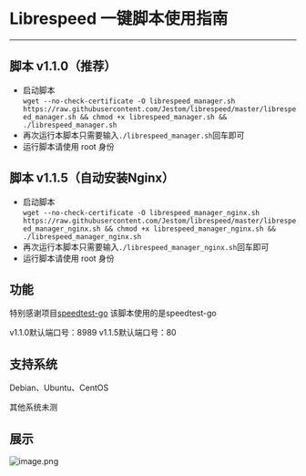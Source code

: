 # Librespeed 一键脚本使用指南
***
## 脚本 v1.1.0（推荐）

* 启动脚本  
  `wget --no-check-certificate -O librespeed_manager.sh https://raw.githubusercontent.com/Jestom/librespeed/master/librespeed_manager.sh && chmod +x librespeed_manager.sh && ./librespeed_manager.sh`  
* 再次运行本脚本只需要输入`./librespeed_manager.sh`回车即可
* 运行脚本请使用 root 身份

## 脚本 v1.1.5（自动安装Nginx）

* 启动脚本  
  `wget --no-check-certificate -O librespeed_manager_nginx.sh https://raw.githubusercontent.com/Jestom/librespeed/master/librespeed_manager_nginx.sh && chmod +x librespeed_manager_nginx.sh && ./librespeed_manager_nginx.sh`  
* 再次运行本脚本只需要输入`./librespeed_manager_nginx.sh`回车即可
* 运行脚本请使用 root 身份

## 功能
特别感谢项目[speedtest-go](https://github.com/librespeed/speedtest-go/)
该脚本使用的是speedtest-go

v1.1.0默认端口号：8989
v1.1.5默认端口号：80

## 支持系统
Debian、Ubuntu、CentOS

其他系统未测

## 展示

![image.png](https://s2.loli.net/2025/04/06/AwUKufHmnk6Nezl.png)
